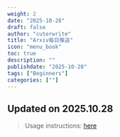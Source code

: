 ```yaml
---
weight: 2
date: "2025-10-28"
draft: false
author: "cuterwrite"
title: "Arxiv每日推送"
icon: "menu_book"
toc: true
description: ""
publishdate: "2025-10-28"
tags: ["Beginners"]
categories: [""]
---
```

## Updated on 2025.10.28
> Usage instructions: [here](./docs/README.md#usage)

